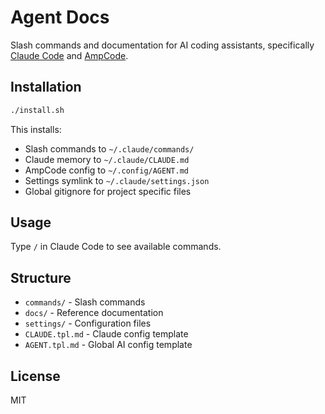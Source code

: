 # Agent Docs

Slash commands and documentation for AI coding assistants, specifically [Claude Code](https://docs.anthropic.com/en/docs/claude-code/overview) and [AmpCode](https://ampcode.com/manual).

## Installation

```bash
./install.sh
```

This installs:

- Slash commands to `~/.claude/commands/`
- Claude memory to `~/.claude/CLAUDE.md`
- AmpCode config to `~/.config/AGENT.md`
- Settings symlink to `~/.claude/settings.json`
- Global gitignore for project specific files

## Usage

Type `/` in Claude Code to see available commands.

## Structure

- `commands/` - Slash commands
- `docs/` - Reference documentation
- `settings/` - Configuration files
- `CLAUDE.tpl.md` - Claude config template
- `AGENT.tpl.md` - Global AI config template

## License

MIT
